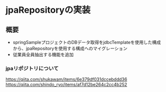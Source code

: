 
# jpaRepositoryの実装
## 概要
- springSampleプロジェクトのDBデータ取得をjdbcTemplateを使用した構成から、jpaRepositoryを使用する構成へのマイグレーション
- 従業員全員抽出する機能を追加
### jpaリポジトリについて
https://qiita.com/shukawam/items/6e379df031dccebddd36
https://qiita.com/shindo_ryo/items/af7d12be264c2cc4b252